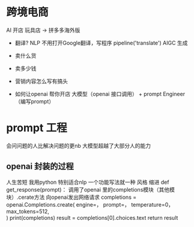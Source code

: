# 跨境电商
AI 开店
玩具店 -> 拼多多海外版
- 翻译? NLP 不用打开Google翻译，写程序
    pipeline('translate')
    AIGC 生成
- 卖什么货
- 卖多少钱
- 营销内容怎么写有搞头

- 如何让openai 帮你开店
    大模型（openai 接口调用） + prompt Engineer （编写prompt）


# prompt 工程
会问问题的人比解决问题的更nb
大模型超越了大部分人的能力  

## openai 封装的过程
人生苦短 我用python
特别适合nlp
一个功能写法就一种
风格 缩进
def get_response(prompt)：
    调用了openai 里的completions模块（其他模块）.cerate方法
    向openai发出网络请求
    completions = openai.Completions.create(
        engine=，
        prompt=， 
        temperature=0，
        max_tokens=512,   
    )
    <!-- 同步的  js 异步的 -->
    print(completions)
    result = completions[0].choices.text
    return result